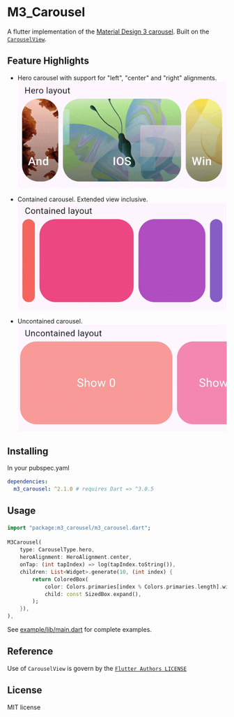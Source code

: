 # M3_Carousel
A flutter implementation of the [Material Design 3 carousel](https://m3.material.io/components/carousel/overview).
Built on the [`CarouselView`](https://github.com/flutter/flutter/blob/7e87f1f5bb5cdafa1efa1600d48b9e0a41dc4af1/packages/flutter/lib/src/material/carousel.dart).

## Feature Highlights
- Hero carousel with support for "left", "center" and "right" alignments.
  ![](https://raw.githubusercontent.com/paadevelopments/m3_carousel/main/extras/hero.gif)

- Contained carousel. Extended view inclusive.
  ![](https://raw.githubusercontent.com/paadevelopments/m3_carousel/main/extras/contained.gif)

- Uncontained carousel.
  ![](https://raw.githubusercontent.com/paadevelopments/m3_carousel/main/extras/uncontained.gif)

## Installing
In your pubspec.yaml
```yaml
dependencies:
  m3_carousel: ^2.1.0 # requires Dart => ^3.0.5
```

## Usage
```dart
import "package:m3_carousel/m3_carousel.dart";

M3Carousel(
    type: CarouselType.hero,
    heroAlignment: HeroAlignment.center,
    onTap: (int tapIndex) => log(tapIndex.toString()),
    children: List<Widget>.generate(10, (int index) {
        return ColoredBox(
            color: Colors.primaries[index % Colors.primaries.length].withOpacity(0.8),
            child: const SizedBox.expand(),
        );
    }),
),
```
See [example/lib/main.dart](https://github.com/paadevelopments/m3_carousel/blob/main/example/lib/main.dart)
for complete examples.

## Reference
Use of `CarouselView` is govern by the [`Flutter Authors LICENSE`](https://github.com/flutter/flutter/blob/7e87f1f5bb5cdafa1efa1600d48b9e0a41dc4af1/LICENSE)

## License
MIT license
